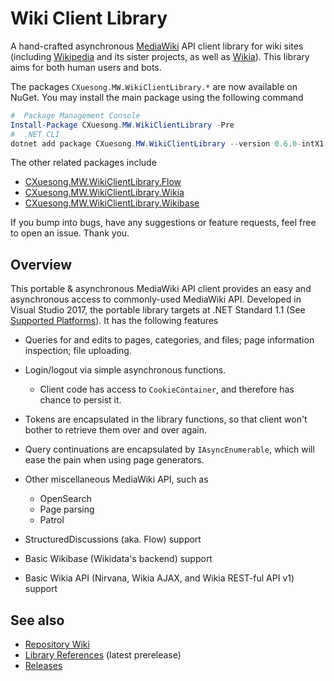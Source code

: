 # Wiki Client Library

A hand-crafted asynchronous [MediaWiki](https://www.mediawiki.org/) API client library for wiki sites (including [Wikipedia](https://www.wikipedia.org/) and its sister projects, as well as [Wikia](https://cxuesong.github.io/WikiClientLibrary/html/community.wikia.com)). This library aims for both human users and bots.

The packages `CXuesong.MW.WikiClientLibrary.*` are now available on NuGet. You may install the main package using the following command

```powershell
#  Package Management Console
Install-Package CXuesong.MW.WikiClientLibrary -Pre
#  .NET CLI
dotnet add package CXuesong.MW.WikiClientLibrary --version 0.6.0-intX1
```

The other related packages include

*   [CXuesong.MW.WikiClientLibrary.Flow](https://www.nuget.org/packages/CXuesong.MW.WikiClientLibrary.Flow)
*   [CXuesong.MW.WikiClientLibrary.Wikia](https://www.nuget.org/packages/CXuesong.MW.WikiClientLibrary.Wikia)
*   [CXuesong.MW.WikiClientLibrary.Wikibase](https://www.nuget.org/packages/CXuesong.MW.WikiClientLibrary.Wikibase)

If you bump into bugs, have any suggestions or feature requests, feel free to open an issue. Thank you.

## Overview

This portable & asynchronous MediaWiki API client provides an easy and asynchronous access to commonly-used MediaWiki API. Developed in Visual Studio 2017, the portable library targets at .NET Standard 1.1 (See [Supported Platforms](https://docs.microsoft.com/en-us/dotnet/standard/net-standard#net-platforms-support)). It has the following features

*   Queries for and edits to pages, categories, and files; page information inspection; file uploading.
*   Login/logout via simple asynchronous functions.

    *   Client code has access to `CookieContainer`, and therefore has chance to persist it.
*   Tokens are encapsulated in the library functions, so that client won't bother to retrieve them over and over again.
*   Query continuations are encapsulated by `IAsyncEnumerable`, which will ease the pain when using page generators.
*   Other miscellaneous MediaWiki API, such as

    *   OpenSearch
    *   Page parsing
    *   Patrol
*   StructuredDiscussions (aka. Flow) support
*   Basic Wikibase (Wikidata's backend) support
*   Basic Wikia API (Nirvana, Wikia AJAX, and Wikia REST-ful API v1) support


## See also

*   [Repository Wiki](https://github.com/CXuesong/WikiClientLibrary/wiki)
*   [Library References](https://cxuesong.github.io/WikiClientLibrary) (latest prerelease)
*   [Releases](https://github.com/CXuesong/WikiClientLibrary/releases)